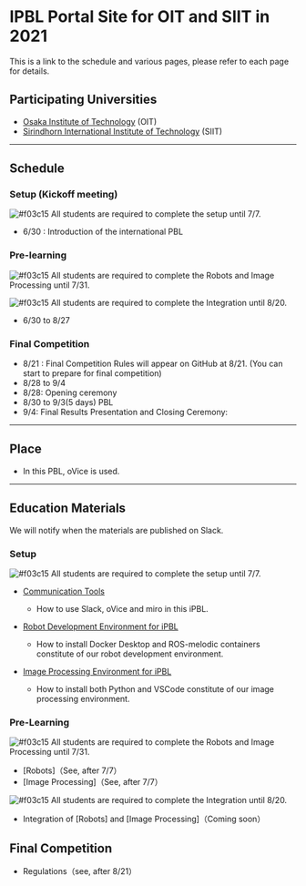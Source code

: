 #  IPBL Portal Site for OIT and SIIT in 2021

This is a link to the schedule and various pages, please refer to each page for details.
<!-- SETUPが7/6まで，ロボと画像処理の事前課題が8/1まで，統合課題が8/20まで（メモ書きです消します）-->
## Participating Universities
- [Osaka Institute of Technology](http://www.oit.ac.jp/english/index.html) (OIT)
- [Sirindhorn International Institute of Technology](https://www.siit.tu.ac.th/) (SIIT)

---
## Schedule

### Setup (Kickoff meeting)
![#f03c15](https://via.placeholder.com/15/f03c15/000000?text=+) 
All students are required to complete the setup until 7/7.
* 6/30 : Introduction of the international PBL

### Pre-learning
![#f03c15](https://via.placeholder.com/15/f03c15/000000?text=+) 
All students are required to complete the Robots and Image Processing  until 7/31.

![#f03c15](https://via.placeholder.com/15/f03c15/000000?text=+)
All students are required to complete the Integration until 8/20.
*  6/30 to  8/27

### Final Competition 
  * 8/21 : Final Competition Rules will appear on GitHub at 8/21. (You can start to prepare for final competition)
  *  8/28 to  9/4
  * 8/28: Opening ceremony
  * 8/30 to  9/3(5 days) PBL
  * 9/4: Final Results Presentation and Closing Ceremony:
---
## Place

- In this PBL, oVice is used.
---
## Education Materials
We will notify when the materials are published on Slack.
### Setup
![#f03c15](https://via.placeholder.com/15/f03c15/000000?text=+) 
All students are required to complete the setup until 7/7.

- [Communication Tools](https://github.com/oit-ipbl/portal/blob/main/setup/commtools.md)
  - How to use Slack, oVice and miro in this iPBL.
- [Robot Development Environment for iPBL](https://github.com/oit-ipbl/portal/blob/main/setup/dockerros.md)
  - How to install Docker Desktop and ROS-melodic containers constitute of our robot development environment.

- [Image Processing Environment for iPBL](https://github.com/oit-ipbl/portal/blob/main/setup/python%2Bvscode.md)
  - How to install both Python and VSCode constitute of our image processing environment.

### Pre-Learning
![#f03c15](https://via.placeholder.com/15/f03c15/000000?text=+) 
All students are required to complete the Robots and Image Processing  until 7/31.
- [Robots]（See, after 7/7）
- [Image Processing]（See, after 7/7）

![#f03c15](https://via.placeholder.com/15/f03c15/000000?text=+)
All students are required to complete the Integration until 8/20.
- Integration of [Robots] and [Image Processing]（Coming soon）

## Final Competition
- Regulations（see, after 8/21）
